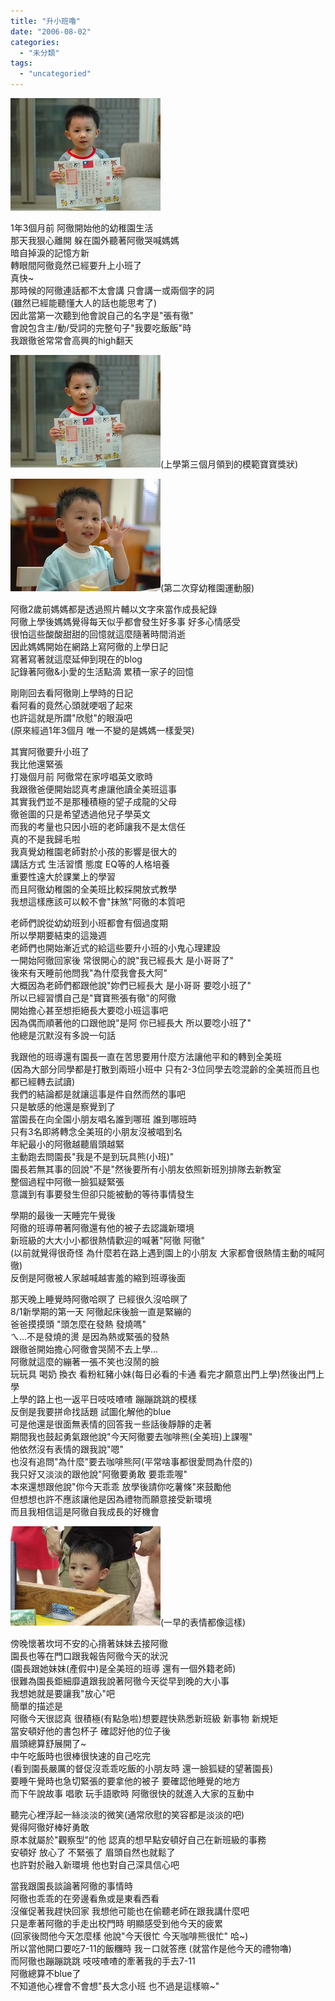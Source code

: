 ```yaml
---
title: "升小班嚕"
date: "2006-08-02"
categories: 
  - "未分類"
tags: 
  - "uncategoried"
---
```


![](images/61448929_f1ed634f5b_m.jpg)

1年3個月前 阿徹開始他的幼稚園生活  
那天我狠心離開 躲在園外聽著阿徹哭喊媽媽  
暗自掉淚的記憶方新  
轉眼間阿徹竟然已經要升上小班了  
真快~  
那時候的阿徹連話都不太會講 只會講一或兩個字的詞  
(雖然已經能聽懂大人的話也能思考了)  
因此當第一次聽到他會說自己的名字是"張有徹"  
會說包含主/動/受詞的完整句子"我要吃飯飯"時  
我跟徹爸常常會高興的high翻天

![](images/61448929_f1ed634f5b_m.jpg)(上學第三個月領到的模範寶寶獎狀)

![](images/61448364_c3b3b6d177_m.jpg)(第二次穿幼稚園運動服)

阿徹2歲前媽媽都是透過照片輔以文字來當作成長紀錄  
阿徹上學後媽媽覺得每天似乎都會發生好多事 好多心情感受  
很怕這些酸酸甜甜的回憶就這麼隨著時間消逝  
因此媽媽開始在網路上寫阿徹的上學日記  
寫著寫著就這麼延伸到現在的blog  
記錄著阿徹&小愛的生活點滴 累積一家子的回憶

剛剛回去看阿徹剛上學時的日記  
看阿看的竟然心頭就哽咽了起來  
也許這就是所謂"欣慰"的眼淚吧  
(原來經過1年3個月 唯一不變的是媽媽一樣愛哭)

其實阿徹要升小班了  
我比他還緊張  
打幾個月前 阿徹常在家哼唱英文歌時  
我跟徹爸便開始認真考慮讓他讀全美班這事  
其實我們並不是那種積極的望子成龍的父母  
徹爸圖的只是希望透過他兒子學英文  
而我的考量也只因小班的老師讓我不是太信任  
真的不是我歸毛啦  
我真覺幼稚園老師對於小孩的影響是很大的  
講話方式 生活習慣 態度 EQ等的人格培養  
重要性遠大於課業上的學習  
而且阿徹幼稚園的全美班比較採開放式教學  
我想這樣應該可以較不會"抹煞"阿徹的本質吧

老師們說從幼幼班到小班都會有個過度期  
所以學期要結束的這幾週  
老師們也開始漸近式的給這些要升小班的小鬼心理建設  
一開始阿徹回家後 常很開心的說"我已經長大 是小哥哥了"  
後來有天睡前他問我"為什麼我會長大阿"  
大概因為老師們都跟他說"妳們已經長大 是小哥哥 要唸小班了"  
所以已經習慣自己是"寶寶熊張有徹"的阿徹  
開始擔心甚至想拒絕長大要唸小班這事吧  
因為偶而順著他的口跟他說"是阿 你已經長大 所以要唸小班了"  
他總是沉默沒有多說一句話

我跟他的班導還有園長一直在苦思要用什麼方法讓他平和的轉到全美班  
(因為大部分同學都是打散到兩班小班中 只有2-3位同學去唸混齡的全美班而且也都已經轉去試讀)  
我們的結論都是就讓這事是件自然而然的事吧  
只是敏感的他還是察覺到了  
當園長在向全園小朋友唱名誰到哪班 誰到哪班時  
只有3名即將轉念全美班的小朋友沒被唱到名  
年紀最小的阿徹越聽眉頭越緊  
主動跑去問園長"我是不是到玩具熊(小班)"  
園長若無其事的回說"不是"然後要所有小朋友依照新班別排隊去新教室  
整個過程中阿徹一臉狐疑緊張  
意識到有事要發生但卻只能被動的等待事情發生

學期的最後一天睡完午覺後  
阿徹的班導帶著阿徹還有他的被子去認識新環境  
新班級的大大小小都很熱情歡迎的喊著"阿徹 阿徹"  
(以前就覺得很奇怪 為什麼若在路上遇到園上的小朋友 大家都會很熱情主動的喊阿徹)  
反倒是阿徹被人家越喊越害羞的縮到班導後面

那天晚上睡覺時阿徹哈暝了 已經很久沒哈暝了  
8/1新學期的第一天 阿徹起床後臉一直是緊繃的  
爸爸摸摸頭 "頭怎麼在發熱 發燒嗎"  
ㄟ...不是發燒的燙 是因為熱或緊張的發熱  
跟徹爸開始擔心阿徹會哭鬧不去上學...  
阿徹就這麼的繃著一張不笑也沒鬧的臉  
玩玩具 喝奶 換衣 看粉紅豬小妹(每日必看的卡通 看完才願意出門上學)然後出門上學  
上學的路上也一返平日吱吱喳喳 蹦蹦跳跳的模樣  
反倒是我要拼命找話題 試圖化解他的blue  
可是他還是很面無表情的回答我ㄧ些話後靜靜的走著  
期間我也鼓起勇氣跟他說"今天阿徹要去咖啡熊(全美班)上課喔"  
他依然沒有表情的跟我說"嗯"  
也沒有追問"為什麼"要去咖啡熊阿(平常啥事都很愛問為什麼的)  
我只好又淡淡的跟他說"阿徹要勇敢 要乖乖喔"  
本來還想跟他說"你今天乖乖 放學後請你吃薯條"來鼓勵他  
但想想也許不應該讓他是因為禮物而願意接受新環境  
而且我相信這是阿徹自我成長的好機會

![](images/143165353_38aec73032_m.jpg)(一早的表情都像這樣)

傍晚懷著坎坷不安的心揹著妹妹去接阿徹  
園長也等在門口跟我報告阿徹今天的狀況  
(園長跟她妹妹(產假中)是全美班的班導 還有一個外籍老師)  
很難為園長鉅細靡遺跟我說著阿徹今天從早到晚的大小事  
我想她就是要讓我"放心"吧  
簡單的描述是  
阿徹今天很認真 很積極(有點急啦)想要趕快熟悉新班級 新事物 新規矩  
當安頓好他的書包杯子 確認好他的位子後  
眉頭總算舒展開了~  
中午吃飯時也很棒很快速的自己吃完  
(看到園長嚴厲的督促沒乖乖吃飯的小朋友時 還一臉狐疑的望著園長)  
要睡午覺時也急切緊張的要拿他的被子 要確認他睡覺的地方  
而下午說故事 唱歌 玩手語歌時 阿徹很快的就進入大家的互動中

聽完心裡浮起一絲淡淡的微笑(通常欣慰的笑容都是淡淡的吧)  
覺得阿徹好棒好勇敢  
原本就屬於"觀察型"的他 認真的想早點安頓好自己在新班級的事務  
安頓好 放心了 不緊張了 眉頭自然也就鬆了  
也許對於融入新環境 他也對自己深具信心吧

當我跟園長談論著阿徹的事情時  
阿徹也乖乖的在旁邊看魚或是東看西看  
沒催促著我趕快回家 我想他可能也在偷聽老師在跟我講什麼吧  
只是牽著阿徹的手走出校門時 明顯感受到他今天的疲累  
(回家後問他今天怎麼樣 他說"今天很忙 今天咖啡熊很忙" 哈~)  
所以當他開口要吃7-11的飯糰時 我ㄧ口就答應 (就當作是他今天的禮物嚕)  
而阿徹也蹦蹦跳跳 吱吱喳喳的牽著我的手去7-11  
阿徹總算不blue了  
不知道他心裡會不會想"長大念小班 也不過是這樣嘛~"
